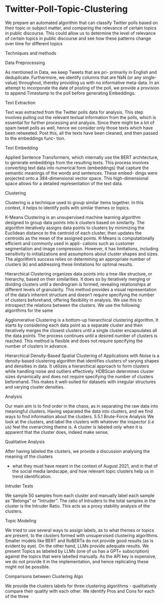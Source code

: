 # Twitter-Poll-Topic-Clustering

We prepare an automated algorithm that can
classify Twitter polls based on their topic or
subject matter, and comparing the relevance of
certain topics in public discourse. This could
allow us to determine the level of relevance of
certain topics in public discourse and see how
these patterns change over time for different
topics

Techniques and methods

Data Preprocessing

As mentioned in Data, we keep Tweets that are pri-
primarily in English and deduplicate. Furthermore,
we identify columns that are NaN (or any single-
value) throughout, thereby providing us with no
informative meta-data. In an attempt to incorporate the date of posting of the poll, we provide a
provision to append Timestamp to the poll before
generating Embeddings.

Text Extraction

Text was extracted from the Twitter polls data for
analysis. This step involves pulling out the relevant textual information from the polls, which is
essential for further processing and analysis. Since
there might be a lot of spam tweet polls as well, hence we consider only those texts which have
been retweeted. Post this, all the texts have been
cleaned, and then passed to the embeddings func-
tion.

Text Embedding

Applied Sentence Transformers, which internally
use the BERT architecture, to generate embeddings from the resulting texts. This process involves converting text data into numerical form
(embeddings) that capture the semantic meanings of the words and sentences. These embed-
dings were projected onto a 384-dimensional vector space. This high-dimensional space allows for
a detailed representation of the text data.

Clustering

Clustering is a technique used to group similar
items together. In this context, it helps to identify
polls with similar themes or topics.

K-Means Clustering is an unsupervised machine
learning algorithm designed to group data points
into k clusters based on similarity. The algorithm iteratively assigns data points to clusters by
minimizing the Euclidean distance to the centroid
of each cluster, then updates the centroids as the
mean of the assigned points. K-Means is computationally efficient and commonly used in appli-
cations such as customer segmentation and image
compression. However, it has limitations, including sensitivity to initializations and assumptions
about cluster shapes and sizes. The algorithm’s
success relies on determining an appropriate number of clusters (k) and addressing these limitations
for optimal results.

Hierarchical Clustering organizes data points into
a tree-like structure, or hierarchy, based on their
similarities. It does so by iteratively merging or
dividing clusters until a dendrogram is formed, revealing relationships at different levels of granularity. This method provides a visual representation of the data’s inherent structure and doesn’t
require specifying the number of clusters beforehand, offering flexibility in analysis. We use this
to introspect the relations between the clusters. We
use the following algorithms for the same

Agglomerative Clustering is a bottom-up hierarchical clustering algorithm. It starts by considering each data point as a separate cluster and then
iteratively merges the closest clusters until a single cluster encapsulates all the data points. The
process continues until a desired number of clusters is reached. This method is flexible and does
not require specifying the number of clusters in
advance.

Hierarchical Density-Based Spatial Clustering
of Applications with Noise is a density-based clustering algorithm that identifies clusters of varying
shapes and densities in data. It utilizes a hierarchical approach to form clusters while handling
noise and outliers effectively. HDBScan determines cluster sizes dynamically and does not require specifying the number of clusters beforehand. This makes it well-suited for datasets with
irregular structures and varying cluster densities.

Analysis

Our main aim is to find order in the chaos, as in
separating the raw data into meaningful clusters.
Having separated the data into clusters, and we
find ways to find information about the clusters.
5.5.1 Brute-Force Analysis
We look at the clusters, and label the clusters with
whatever the inspector (i.e us) feel the overarching theme is. A cluster is labeled only when it is
apparent that the cluster does, indeed make sense.

Qualitative Analysis

After having labeled the clusters, we provide a
discussion analysing the meaning of the clusters
- what they must have meant in the context of August 2021, and in that of the social media landscape, and how relevant topic clusters help us in
trend identification.

Intruder Tests

We sample 50 samples from each cluster and
manually label each sample as ”Belongs” or ”Intruder”. The ratio of Intruders to the total samples
in the cluster is the Intruder Ratio. This acts as a
proxy stability analysis of the clusters.

Topic Modeling

We tried to use several ways to assign labels, as to
what themes or topics are present, to the clusters
formed with unsupervised clustering algorithms.
Smaller models like BERT and RoBERTa do not
provide good results (as is evident by eye). On the
other hand, LLMs provide adequate results. We
present Topics as labeled by LLMs (one of us has
a GPT+ subscription) against the topics that were
labelled manually. As the API key is expensive,
we do not provide it in the implementation, and
hence replicating these might not be possible.

Comparisons between Clustering Algo

We provide the clusters labels for three clustering algorithms - qualitatively compare their quality with each other. We identify Pros and Cons for
each of the three
